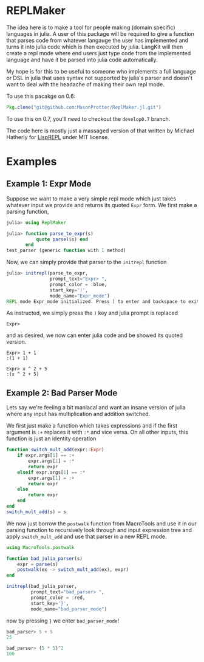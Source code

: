 
# REPLMaker
The idea here is to make a tool for people making (domain specific) languages in julia. 
A user of this package will be required to give a function that parses code from whatever langauge the user has 
implemented and turns it into julia code which is then executed by julia. LangKit will then create a repl mode where end users 
just type code from the implemented language and have it be parsed into julia code automatically. 

My hope is for this to be useful to someone who implements a full language or DSL in julia that uses syntax not supported by julia's parser and doesn't want to deal with the headache of making their own repl mode. 

To use this pacakge on 0.6:
```julia
Pkg.clone("git@github.com:MasonProtter/ReplMaker.jl.git")
```

To use this on 0.7, you'll need to checkout the `develop0.7` branch.

The code here is mostly just a massaged version of that written by Michael Hatherly for [LispREPL](https://github.com/swadey/LispREPL.jl) under MIT license. 

# Examples
## Example 1: Expr Mode
Suppose we want to make a very simple repl mode which just takes whatever input we provide and returns its
quoted `Expr` form. We first make a parsing function,

```julia
julia> using ReplMaker

julia> function parse_to_expr(s)
           quote parse($s) end
       end
test_parser (generic function with 1 method)
```

Now, we can simply provide that parser to the `initrepl` function

```julia
julia> initrepl(parse_to_expr, 
                prompt_text="Expr> ",
                prompt_color = :blue, 
                start_key=')', 
                mode_name="Expr_mode")
REPL mode Expr_mode initialized. Press ) to enter and backspace to exit.
```

As instructed, we simply press the `)` key and julia prompt is replaced
```
Expr>  
```
and as desired, we now can enter julia code and be showed its quoted version.
```
Expr> 1 + 1
:(1 + 1)

Expr> x ^ 2 + 5
:(x ^ 2 + 5)
```

## Example 2: Bad Parser Mode
Lets say we're feeling a bit maniacal and want an insane version of julia where any input has multiplication and addition switched. 

We first just make a function which takes expressions and if the first argument is `:+` replaces it with `:*` and vice versa. On all other inputs, this function is just an identity operation
```julia
function switch_mult_add(expr::Expr)
    if expr.args[1] == :+
        expr.args[1] = :*
        return expr
    elseif expr.args[1] == :*
        expr.args[1] = :+
        return expr
    else
        return expr
    end
end
switch_mult_add(s) = s
```
We now just borrow the `postwalk` function from MacroTools and use it in our parsing function to recursively look through and input expression tree and apply `switch_mult_add` and use that parser in a new REPL mode.
```julia
using MacroTools.postwalk

function bad_julia_parser(s)
    expr = parse(s)
    postwalk(ex -> switch_mult_add(ex), expr)
end

initrepl(bad_julia_parser, 
         prompt_text="bad_parser> ",
         prompt_color = :red, 
         start_key='}', 
         mode_name="bad_parser_mode")
```
now by pressing `}` we enter `bad_parser_mode`!
```julia
bad_parser> 5 + 5
25

bad_parser> (5 * 5)^2
100
```
